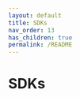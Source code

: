 ```yaml
---
layout: default
title: SDKs
nav_order: 13
has_children: true
permalink: /README
---
```


# SDKs


